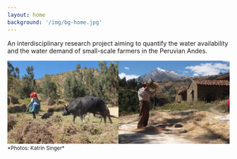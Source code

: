 ```yaml
---
layout: home
background: '/img/bg-home.jpg'
---
```


An interdisciplinary research project aiming to quantify the water availability
and the water demand of small-scale farmers in the Peruvian Andes.

<img src='/img/farmers/02.jpg' width='50%' align='left'>
<img src='/img/farmers/03.jpg' width='50%' align='left'>
<small> *Photos: Katrin Singer* </small>
